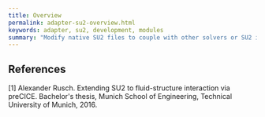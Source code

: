 ```yaml
---
title: Overview
permalink: adapter-su2-overview.html
keywords: adapter, su2, development, modules
summary: "Modify native SU2 files to couple with other solvers or SU2 itself"
---
```


## References
[1] Alexander Rusch. Extending SU2 to fluid-structure interaction via preCICE. Bachelor's thesis, Munich School of Engineering, Technical University of Munich, 2016.